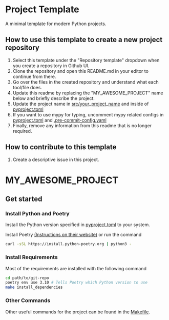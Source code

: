 # Project Template
A minimal template for modern Python projects.

## How to use this template to create a new project repository
1. Select this template under the "Repository template" dropdown when you create a repository in Github UI.
2. Clone the repository and open this README.md in your editor to continue from there.
3. Go over the files in the created repository and understand what each tool/file does.
4. Update this readme by replacing the "MY_AWESOME_PROJECT" name below and briefly describe the project.
5. Update the project name in [src/your_project_name](src/your_project_name) and inside of [pyproject.toml](pyproject.toml)
6. If you want to use mypy for typing, uncomment mypy related configs in [pyproject.toml](pyproject.toml) and [.pre-commit-config.yaml](.pre-commit-config.yaml)
7. Finally, remove any information from this readme that is no longer required.

## How to contribute to this template
1. Create a descriptive issue in this project.

# MY_AWESOME_PROJECT
## Get started
### Install Python and Poetry
Install the Python version specified in [pyproject.toml](pyproject.toml) to your system.

Install Poetry [(Instructions on their website)](https://python-poetry.org/) or run the command

```bash
curl -sSL https://install.python-poetry.org | python3 -
```

### Install Requirements
Most of the requirements are installed with the following command
```bash
cd path/to/git-repo
poetry env use 3.10 # Tells Poetry which Python version to use
make install_dependencies
```

### Other Commands
Other useful commands for the project can be found in the [Makefile](Makefile).
